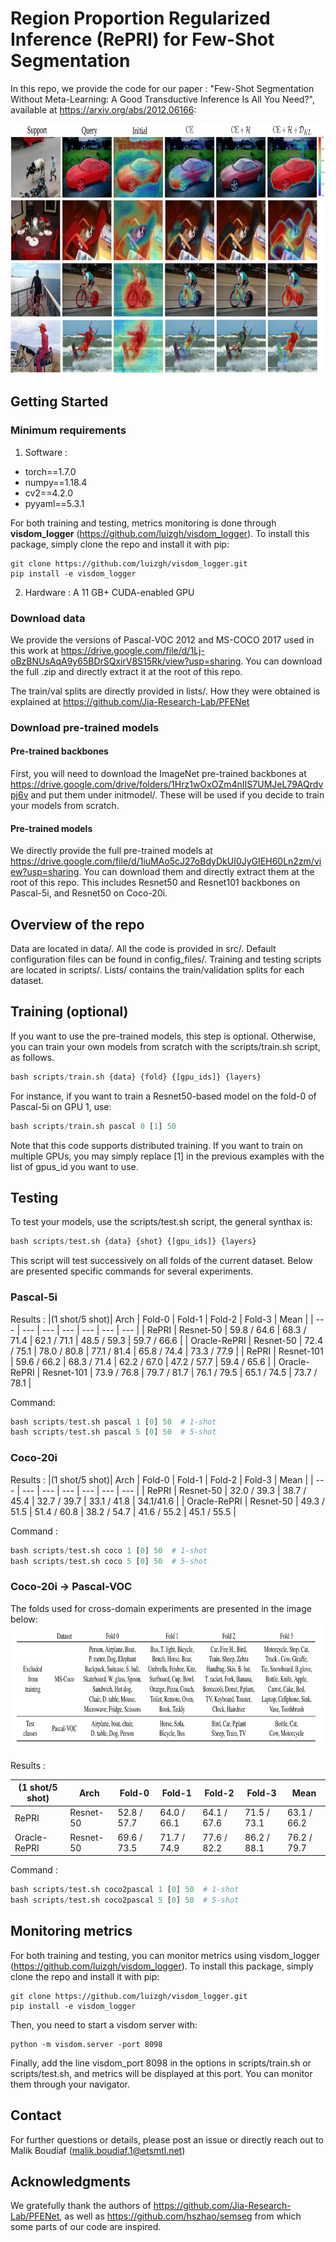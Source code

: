 # Region Proportion Regularized Inference (RePRI) for Few-Shot Segmentation

In this repo, we provide the code for our paper : "Few-Shot Segmentation Without Meta-Learning: A Good Transductive Inference Is All You Need?", available at https://arxiv.org/abs/2012.06166:

<img src="figures/intro_image.png" width="800" height="400"/>


## Getting Started

### Minimum requirements

1. Software :
+ torch==1.7.0
+ numpy==1.18.4
+ cv2==4.2.0
+ pyyaml==5.3.1

For both training and testing, metrics monitoring is done through **visdom_logger** (https://github.com/luizgh/visdom_logger). To install this package, simply clone the repo and install it with pip:

 ```
 git clone https://github.com/luizgh/visdom_logger.git
 pip install -e visdom_logger
 ```

 2. Hardware : A 11 GB+ CUDA-enabled GPU

### Download data

We provide the versions of Pascal-VOC 2012 and MS-COCO 2017 used in this work at https://drive.google.com/file/d/1Lj-oBzBNUsAqA9y65BDrSQxirV8S15Rk/view?usp=sharing. You can download the full .zip and directly extract it at the root of this repo.

The train/val splits are directly provided in lists/. How they were obtained is explained at https://github.com/Jia-Research-Lab/PFENet

### Download pre-trained models

#### Pre-trained backbones
First, you will need to download the ImageNet pre-trained backbones at https://drive.google.com/drive/folders/1Hrz1wOxOZm4nIIS7UMJeL79AQrdvpj6v and put them under initmodel/. These will be used if you decide to train your models from scratch.

#### Pre-trained models
We directly provide the full pre-trained models at https://drive.google.com/file/d/1iuMAo5cJ27oBdyDkUI0JyGIEH60Ln2zm/view?usp=sharing. You can download them and directly extract them at the root of this repo. This includes Resnet50 and Resnet101 backbones on Pascal-5i, and Resnet50 on Coco-20i.

## Overview of the repo

Data are located in data/. All the code is provided in src/. Default configuration files can be found in config_files/. Training and testing scripts are located in scripts/. Lists/ contains the train/validation splits for each dataset.


## Training (optional)

If you want to use the pre-trained models, this step is optional. Otherwise, you can train your own models from scratch with the scripts/train.sh script, as follows.

```python
bash scripts/train.sh {data} {fold} {[gpu_ids]} {layers}
```
For instance, if you want to train a Resnet50-based model on the fold-0 of Pascal-5i on GPU 1, use:
```python
bash scripts/train.sh pascal 0 [1] 50
```

Note that this code supports distributed training. If you want to train on multiple GPUs, you may simply replace [1] in the previous examples with the list of gpus_id you want to use.


## Testing

To test your models, use the scripts/test.sh script, the general synthax is:
```python
bash scripts/test.sh {data} {shot} {[gpu_ids]} {layers}
```
This script will test successively on all folds of the current dataset. Below are presented specific commands for several experiments.


### Pascal-5i

Results :
|(1 shot/5 shot)|   Arch     | Fold-0 	   | Fold-1 	 | Fold-2 	   | Fold-3      | Mean 		|
| 	   ---      |    ---     |      ---    |	   ---   |	   ---     |    ---      |  ---  		|
| RePRI       	| Resnet-50  | 59.8 / 64.6 | 68.3 / 71.4 | 62.1 / 71.1 | 48.5 / 59.3 | 59.7 / 66.6	|
| Oracle-RePRI	| Resnet-50  | 72.4 / 75.1 | 78.0 / 80.8 | 77.1 / 81.4 | 65.8 / 74.4 | 73.3 / 77.9  |
| RePRI       	| Resnet-101 | 59.6 / 66.2 | 68.3 / 71.4 | 62.2 / 67.0 | 47.2 / 57.7 | 59.4 / 65.6	|
| Oracle-RePRI	| Resnet-101 | 73.9 / 76.8 | 79.7 / 81.7 | 76.1 / 79.5 | 65.1 / 74.5 | 73.7 / 78.1  |

Command:
```python
bash scripts/test.sh pascal 1 [0] 50  # 1-shot
bash scripts/test.sh pascal 5 [0] 50  # 5-shot
```

### Coco-20i

Results :
|(1 shot/5 shot)|   Arch     | Fold-0 	   | Fold-1 	 | Fold-2 	   | Fold-3      | Mean 		|
| 	   ---      |    ---     |      ---    |	   ---   |	   ---     |    ---      |  ---			|
| RePRI       	| Resnet-50  | 32.0 / 39.3 | 38.7 / 45.4 | 32.7 / 39.7 | 33.1 / 41.8 | 34.1/41.6    |
| Oracle-RePRI	| Resnet-50  | 49.3 / 51.5 | 51.4 / 60.8 | 38.2 / 54.7 | 41.6 / 55.2 |	45.1 / 55.5 |

Command :
```python
bash scripts/test.sh coco 1 [0] 50  # 1-shot
bash scripts/test.sh coco 5 [0] 50  # 5-shot
```

### Coco-20i -> Pascal-VOC


The folds used for cross-domain experiments are presented in the image below:
<img src="figures/coco2pascal.png" width="800" height="200"/>

Results :

|(1 shot/5 shot)|   Arch     | Fold-0 	   | Fold-1 	 | Fold-2 	   | Fold-3      | Mean 		|
| 	   ---      |    ---     |      ---    |	   ---   |	   ---     |    ---      |  --- 		|
| RePRI       	| Resnet-50  | 52.8 / 57.7 | 64.0 / 66.1 | 64.1 / 67.6 | 71.5 / 73.1 | 63.1 / 66.2  |
| Oracle-RePRI	| Resnet-50  | 69.6 / 73.5 | 71.7 / 74.9 | 77.6 / 82.2 | 86.2 / 88.1 | 76.2 / 79.7  |


Command :
```python
bash scripts/test.sh coco2pascal 1 [0] 50  # 1-shot
bash scripts/test.sh coco2pascal 5 [0] 50  # 5-shot
```



## Monitoring metrics

For both training and testing, you can monitor metrics using visdom_logger (https://github.com/luizgh/visdom_logger). To install this package, simply clone the repo and install it with pip:
 ```
 git clone https://github.com/luizgh/visdom_logger.git
 pip install -e visdom_logger
 ```
 Then, you need to start a visdom server with:
 ```
 python -m visdom.server -port 8098
 ```

Finally, add the line visdom_port 8098 in the options in scripts/train.sh or scripts/test.sh, and metrics will be displayed at this port. You can monitor them through your navigator.

## Contact

For further questions or details, please post an issue or directly reach out to Malik Boudiaf (malik.boudiaf.1@etsmtl.net)


## Acknowledgments

We gratefully thank the authors of https://github.com/Jia-Research-Lab/PFENet, as well as https://github.com/hszhao/semseg from which some parts of our code are inspired.


